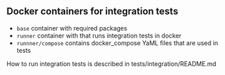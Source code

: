 ## Docker containers for integration tests
- `base` container with required packages
- `runner` container with that runs integration tests in docker
- `runnner/compose` contains docker\_compose YaML files that are used in tests

How to run integration tests is described in tests/integration/README.md
